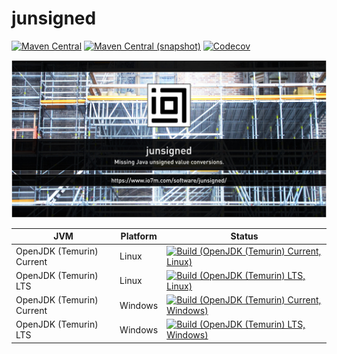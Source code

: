 junsigned
===

[![Maven Central](https://img.shields.io/maven-central/v/com.io7m.junsigned/com.io7m.junsigned.svg?style=flat-square)](http://search.maven.org/#search%7Cga%7C1%7Cg%3A%22com.io7m.junsigned%22)
[![Maven Central (snapshot)](https://img.shields.io/nexus/s/com.io7m.junsigned/com.io7m.junsigned?server=https%3A%2F%2Fs01.oss.sonatype.org&style=flat-square)](https://s01.oss.sonatype.org/content/repositories/snapshots/com/io7m/junsigned/)
[![Codecov](https://img.shields.io/codecov/c/github/io7m-com/junsigned.svg?style=flat-square)](https://codecov.io/gh/io7m-com/junsigned)

![com.io7m.junsigned](./src/site/resources/junsigned.jpg?raw=true)

| JVM | Platform | Status |
|-----|----------|--------|
| OpenJDK (Temurin) Current | Linux | [![Build (OpenJDK (Temurin) Current, Linux)](https://img.shields.io/github/actions/workflow/status/io7m-com/junsigned/main.linux.temurin.current.yml)](https://www.github.com/io7m-com/junsigned/actions?query=workflow%3Amain.linux.temurin.current)|
| OpenJDK (Temurin) LTS | Linux | [![Build (OpenJDK (Temurin) LTS, Linux)](https://img.shields.io/github/actions/workflow/status/io7m-com/junsigned/main.linux.temurin.lts.yml)](https://www.github.com/io7m-com/junsigned/actions?query=workflow%3Amain.linux.temurin.lts)|
| OpenJDK (Temurin) Current | Windows | [![Build (OpenJDK (Temurin) Current, Windows)](https://img.shields.io/github/actions/workflow/status/io7m-com/junsigned/main.windows.temurin.current.yml)](https://www.github.com/io7m-com/junsigned/actions?query=workflow%3Amain.windows.temurin.current)|
| OpenJDK (Temurin) LTS | Windows | [![Build (OpenJDK (Temurin) LTS, Windows)](https://img.shields.io/github/actions/workflow/status/io7m-com/junsigned/main.windows.temurin.lts.yml)](https://www.github.com/io7m-com/junsigned/actions?query=workflow%3Amain.windows.temurin.lts)|
